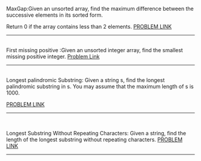 MaxGap:Given an unsorted array, find the maximum difference between the successive elements in its sorted form.

Return 0 if the array contains less than 2 elements.
<a href="https://leetcode.com/problems/maximum-gap/">PROBLEM LINK</a>
<hr>
<br>
First missing positive :Given an unsorted integer array, find the smallest missing positive integer.
<a href="https://leetcode.com/problems/first-missing-positive/">Problem Link</a>
<hr>
<br>
Longest palindromic Substring: Given a string s, find the longest palindromic substring in s. You may assume that the maximum length of s is 1000.

<a href="https://leetcode.com/problems/longest-palindromic-substring/">PROBLEM LINK</a>
<hr>
<br>

 Longest Substring Without Repeating Characters: Given a string, find the length of the longest substring without repeating characters.
 <a href="https://leetcode.com/problems/longest-substring-without-repeating-characters/">PROBLEM LINK</a>
<hr>
<br>